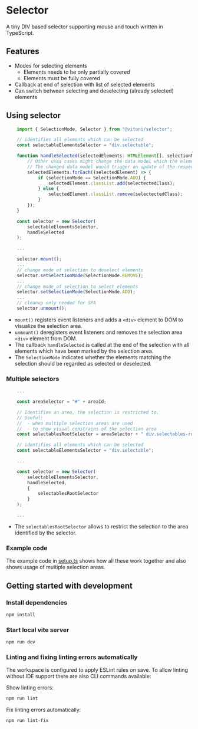 # Selector

A tiny DIV based selector supporting mouse and touch written in TypeScript.

## Features

* Modes for selecting elements
  * Elements needs to be only partially covered
  * Elements must be fully covered
* Callback at end of selection with list of selected elements
* Can switch between selecting and deselecting (already selected) elements

## Using selector

```typescript
    import { SelectionMode, Selector } from "@vitoni/selector";

    // identifies all elements which can be selected
    const selectableElementsSelector = "div.selectable";

    function handleSelected(selectedElements: HTMLElement[], selectionMode: SelectionMode) {
        // Other uses cases might change the data model which the elements visualize instead of the elements themselves.
        // The changed data model would trigger an update of the respective elements indirectly.
        selectedElements.forEach((selectedElement) => {
            if (selectionMode == SelectionMode.ADD) {
                selectedElement.classList.add(selectectedClass);
            } else {
                selectedElement.classList.remove(selectectedClass);
            }
        });
    }

    const selector = new Selector(
        selectableElementsSelector,
        handleSelected
    );

    ...

    selector.mount();
    ...
    // change mode of selection to deselect elements
    selector.setSelectionMode(SelectionMode.REMOVE);
    ...
    // change mode of selection to select elements
    selector.setSelectionMode(SelectionMode.ADD);
    ...
    // cleanup only needed for SPA
    selector.unmount();
```

* `mount()` registers event listeners and adds a `<div>` element to DOM to visualize the selection area.
* `unmount()` deregisters event listeners and removes the selection area `<div>` element from DOM.
* The callback `handleSelected` is called at the end of the selection with all elements which have been marked by the selection area.
* The `SelectionMode` indicates whether the elements matching the selection should be regarded as selected or deselected.

### Multiple selectors

```typescript
    ...

    const areaSelector = "#" + areaId;

    // Identifies an area, the selection is restricted to.
    // Useful:
    //  - when multiple selection areas are used
    //  - to show visual constrains of the selection area
    const selectablesRootSelector = areaSelector + " div.selectables-root";

    // identifies all elements which can be selected
    const selectableElementsSelector = "div.selectable";

    ...

    const selector = new Selector(
        selectableElementsSelector,
        handleSelected,
        {
            selectablesRootSelector
        }
    );

    ...
```

* The `selectablesRootSelector` allows to restrict the selection to the area identified by the selector.

### Example code

The example code in [setup.ts](example/setup.ts) shows how all these work together and also shows usage of multiple selection areas.

## Getting started with development

### Install dependencies

```sh
npm install
```

### Start local vite server

```sh
npm run dev
```

### Linting and fixing linting errors automatically

The workspace is configured to apply ESLint rules on save.
To allow linting without IDE support there are also CLI commands available:

Show linting errors:

```sh
npm run lint
```

Fix linting errors automatically:

```sh
npm run lint-fix
```
